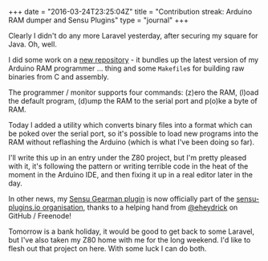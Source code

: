 +++
date = "2016-03-24T23:25:04Z"
title = "Contribution streak: Arduino RAM dumper and Sensu Plugins"
type = "journal"
+++

Clearly I didn't do any more Laravel yesterday, after securing my square for
Java. Oh, well.

I did some work on a [new repository][nr] - it bundles up the latest version
of my Arduino RAM programmer &hellip; thing and some `Makefile`s for building
raw binaries from C and assembly.

The programmer / monitor supports four commands: (z)ero the RAM, (l)oad the
default program, (d)ump the RAM to the serial port and p(o)ke a byte of RAM.

Today I added a utility which converts binary files into a format which can be
poked over the serial port, so it's possible to load new programs into the RAM
without reflashing the Arduino (which is what I've been doing so far).

I'll write this up in an entry under the Z80 project, but I'm pretty pleased
with it, it's following the pattern or writing terrible code in the heat of
the moment in the Arduino IDE, and then fixing it up in a real editor later in
the day.

In other news, my [Sensu Gearman plugin][sgp] is now officially part of the
[sensu-plugins.io organisation][so], thanks to a helping hand from
[@eheydrick][eh] on GitHub / Freenode!

Tomorrow is a bank holiday, it would be good to get back to some Laravel, but
I've also taken my Z80 home with me for the long weekend. I'd like to flesh
out that project on here. With some luck I can do both.

[nr]: https://github.com/insom/LittleComputer
[sgp]: https://github.com/sensu-plugins/sensu-plugins-gearman
[so]: https://github.com/sensu-plugins
[eh]: https://github.com/eheydrick
